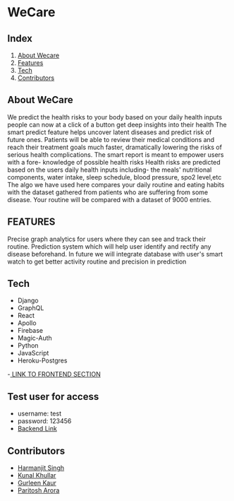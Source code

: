 # WeCare

## Index

1. [About Wecare](#about-makeathon)
2. [Features](#features)
3. [Tech](#tech)
4. [Contributors](#contributors)

## About WeCare

We predict the health risks to your body based on your daily health inputs
people can now at a click of a button get deep insights into their health
The smart predict feature helps uncover latent diseases and predict risk of future ones.
Patients will be able to review their medical conditions and reach their treatment goals much faster, dramatically lowering the risks of serious health complications.
The smart report is meant to empower users with a fore- knowledge of possible health risks
Health risks are predicted based on the users daily health inputs including- the meals' nutritional components, water intake, sleep schedule, blood pressure, spo2 level,etc
The algo we have used here compares your daily routine and eating habits with the dataset gathered from patients who are suffering from some disease.
Your routine will be compared with a dataset of 9000 entries.

## FEATURES

Precise graph analytics for users where they can see and track their routine. Prediction system which will help user identify and rectify any disease beforehand.
In future we will integrate database with user's smart watch to get better activity routine and precision in prediction  

## Tech

- Django
- GraphQL
- React
- Apollo
- Firebase
- Magic-Auth
- Python
- JavaScript
- Heroku-Postgres

-[ LINK TO FRONTEND SECTION ](https://github.com/Kunal-Khullar/HackOn-project)

## Test user for access
- username: test
- password: 123456
- [Backend Link](https://health-prediction-backend.herokuapp.com/)

## Contributors

- [Harmanjit Singh](https://github.com/Harmanjit14) 
- [Kunal Khullar](https://github.com/Kunal-Khullar) 
- [Gurleen Kaur](https://github.com/gurleen-kaur1313) 
- [Paritosh Arora](https://github.com/CLASHERBROs)
